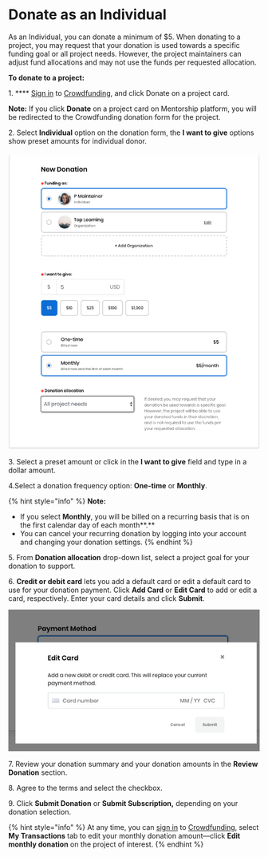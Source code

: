 # Donate as an Individual

As an Individual, you can donate a minimum of $5. When donating to a project, you may request that your donation is used towards a specific funding goal or all project needs. However, the project maintainers can adjust fund allocations and may not use the funds per requested allocation.

**To donate to a project:**

1\. **** [Sign in](../../sso/sign-in/) to [Crowdfunding](https://funding.communitybridge.org), and click Donate on a project card.

**Note:** If you click **Donate** on a project card on Mentorship platform, you will be redirected to the Crowdfunding donation form for the project.

2\. Select **Individual** option on the donation form, the **I want to give** options show preset amounts for individual donor.

####

![](<../../.gitbook/assets/7418566 (3).png>)



3\. Select a preset amount or click in the **I want to give** field and type in a dollar amount.

4.Select a donation frequency option: **One-time** or **Monthly**.

{% hint style="info" %}
**Note:**

* If you select **Monthly**, you will be billed on a recurring basis that is on the first calendar day of each month**.**
* You can cancel your recurring donation by logging into your account and changing your donation settings.
{% endhint %}

5\. From **Donation allocation** drop-down list, select a project goal for your donation to support.

6\. **Credit or debit card** lets you add a default card or edit a default card to use for your donation payment. Click **Add Card** or **Edit Card** to add or edit a card, respectively. Enter your card details and click **Submit**.

![](<../../.gitbook/assets/7418601 (3) (3) (1).png>)

7\. Review your donation summary and your donation amounts in the **Review Donation** section.

8\. Agree to the terms and select the checkbox.

9\. Click **Submit Donation** or **Submit Subscription,** depending on your donation selection.&#x20;

{% hint style="info" %}
At any time, you can [sign in](../../sso/sign-in/) to [Crowdfunding](https://funding.communitybridge.org), select **My Transactions** tab to edit your monthly donation amount—click **Edit monthly donation** on the project of interest.
{% endhint %}
